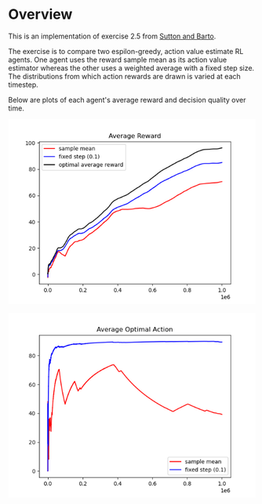 # Overview

This is an implementation of exercise 2.5 from [Sutton and Barto](http://incompleteideas.net/sutton/book/RLbook2018trimmed.pdf).

The exercise is to compare two espilon-greedy, action value estimate RL agents. One agent uses the reward sample mean as its action value estimator whereas the other uses a weighted average with a fixed step size. The distributions from which action rewards are drawn is varied at each timestep.

Below are plots of each agent's average reward and decision quality over time.

![average_reward](./average_reward.png)

![average_optimal_action](./average_optimal_action.png)